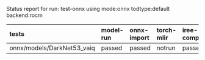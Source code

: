 Status report for run: test-onnx using mode:onnx todtype:default backend:rocm

| tests                      | model-run   | onnx-import   | torch-mlir   | iree-compile   | inference   |
|:---------------------------|:------------|:--------------|:-------------|:---------------|:------------|
| onnx/models/DarkNet53_vaiq | passed      | passed        | notrun       | passed         | failed      |
